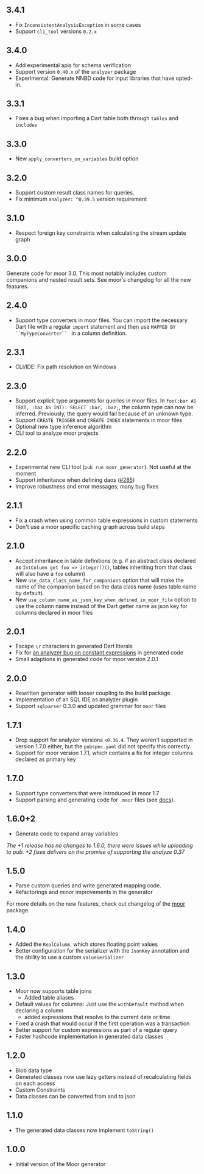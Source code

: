 ## 3.4.1

- Fix `InconsistentAnalysisException` in some cases
- Support `cli_tool` versions `0.2.x`

## 3.4.0

- Add experimental apis for schema verification
- Support version `0.40.x` of the `analyzer` package
- Experimental: Generate NNBD code for input libraries that have opted-in.

## 3.3.1

- Fixes a bug when importing a Dart table both through `tables` and `includes`

## 3.3.0

- New `apply_converters_on_variables` build option

## 3.2.0

- Support custom result class names for queries.
- Fix minimum `analyzer: ^0.39.5` version requirement

## 3.1.0

- Respect foreign key constraints when calculating the stream update graph

## 3.0.0
 
 Generate code for moor 3.0. This most notably includes custom companions and nested result sets.
 See moor's changelog for all the new features.

## 2.4.0

- Support type converters in moor files. You can import the necessary Dart file with a regular `import`
  statement and then use `MAPPED BY ``MyTypeConverter`` ` in a column definition.

## 2.3.1

- CLI/IDE: Fix path resolution on Windows

## 2.3.0

- Support explicit type arguments for queries in moor files. In 
  `foo(:bar AS TEXT, :baz AS INT): SELECT :bar, :baz;`, the column type can now be inferred.
  Previously, the query would fail because of an unknown type.
- Support `CREATE TRIGGER` and `CREATE INDEX` statements in moor files
- Optional new type inference algorithm
- CLI tool to analyze moor projects

## 2.2.0

- Experimental new CLI tool (`pub run moor_generator`). Not useful at the moment
- Support inheritance when defining daos ([#285](https://github.com/simolus3/moor/issues/285))
- Improve robustness and error messages, many bug fixes

## 2.1.1

- Fix a crash when using common table expressions in custom statements
- Don't use a moor specific caching graph across build steps

## 2.1.0

- Accept inheritance in table definitions (e.g. if an abstract class declared as `IntColumn get foo => integer()()`,
  tables inheriting from that class will also have a `foo` column)
- New `use_data_class_name_for_companions` option that will make the name of the companion
  based on the data class name (uses table name by default).
- New `use_column_name_as_json_key_when_defined_in_moor_file` option to use the column name
  instead of the Dart getter name as json key for columns declared in moor files

## 2.0.1

- Escape `\r` characters in generated Dart literals
- Fix for [an analyzer bug on constant expressions](https://dartbug.com/38658) in generated code
- Small adaptions in generated code for moor version 2.0.1

## 2.0.0
- Rewritten generator with looser coupling to the build package
- Implementation of an SQL IDE as analyzer plugin
- Support `sqlparser` 0.3.0 and updated grammar for `moor` files

## 1.7.1
- Drop support for analyzer versions `<0.36.4`. They weren't supported in version 1.7.0 either, but
  the `pubspec.yaml` did not specify this correctly.
- Support for moor version 1.7.1, which contains a fix for integer columns declared as primary key

## 1.7.0
- Support type converters that were introduced in moor 1.7
- Support parsing and generating code for `.moor` files (see [docs](https://moor.simonbinder.eu/docs/using-sql/custom_tables/)).

## 1.6.0+2
- Generate code to expand array variables

_The +1 release has no changes to 1.6.0, there were issues while uploading to pub. +2 fixes
delivers on the promise of supporting the analyze 0.37_

## 1.5.0
- Parse custom queries and write generated mapping code.
- Refactorings and minor improvements in the generator

For more details on the new features, check out changelog of the 
[moor](https://pub.dev/packages/moor#-changelog-tab-) package.

## 1.4.0
- Added the `RealColumn`, which stores floating point values
- Better configuration for the serializer with the `JsonKey` annotation and the ability to
use a custom `ValueSerializer`

## 1.3.0
- Moor now supports table joins
  - Added table aliases
- Default values for columns: Just use the `withDefault` method when declaring a column
  - added expressions that resolve to the current date or time
- Fixed a crash that would occur if the first operation was a transaction
- Better support for custom expressions as part of a regular query
- Faster hashcode implementation in generated data classes

## 1.2.0
- Blob data type
- Generated classes now use lazy getters instead of recalculating fields on each access
- Custom Constraints
- Data classes can be converted from and to json

## 1.1.0
- The generated data classes now implement `toString()`

## 1.0.0
- Initial version of the Moor generator
